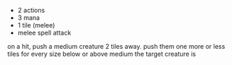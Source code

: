 - 2 actions
- 3 mana 
- 1 tile (melee)
- melee spell attack

on a hit, push a medium creature 2 tiles away. push them one more or less tiles for every size below or above medium the target creature is
